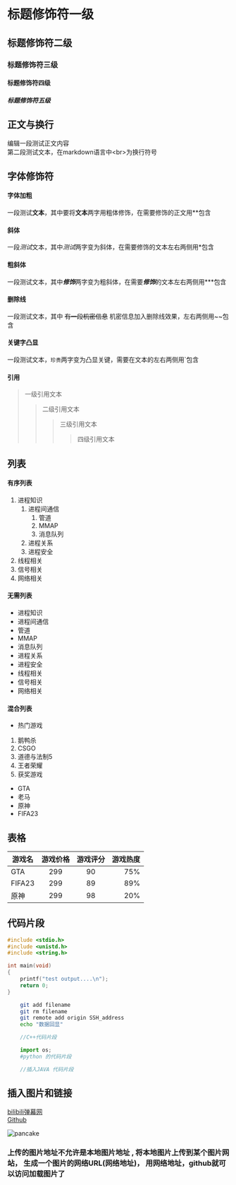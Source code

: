 # 标题修饰符一级
## 标题修饰符二级
### 标题修饰符三级
#### 标题修饰符四级
##### 标题修饰符五级

## 正文与换行
编辑一段测试正文内容<br>
第二段测试文本，在markdown语言中\<br\>为换行符号


## 字体修饰符

#### 字体加粗

一段测试**文本**，其中要将**文本**两字用粗体修饰，在需要修饰的正文用\*\*包含<br>

#### 斜体

一段*测试*文本，其中*测试*两字变为斜体，在需要修饰的文本左右两侧用\*包含<br>

#### 粗斜体

一段测试文本，其中***修饰***两字变为粗斜体，在需要***修饰***的文本左右两侧用\*\*\*包含

#### 删除线

一段测试文本，其中 ~~有一段机密信息~~ 机密信息加入删除线效果，左右两侧用\~\~包含

#### 关键字凸显

一段测试文本，`珍贵`两字变为凸显关键，需要在文本的左右两侧用\`包含

#### 引用

>一级引用文本
>>二级引用文本
>>> 三级引用文本
>>>> 四级引用文本
## 列表

#### 有序列表

1. 进程知识
	1. 进程间通信
		1. 管道
		2. MMAP
		3. 消息队列
	2. 进程关系
	3. 进程安全
2. 线程相关
3. 信号相关
4. 网络相关
#### 无需列表

* 进程知识
* 进程间通信
* 管道
* MMAP
* 消息队列
* 进程关系
* 进程安全
* 线程相关
* 信号相关
* 网络相关


#### 混合列表

* 热门游戏

1. 鹅鸭杀
2. CSGO
3. 道德与法制5
4. 王者荣耀
5. 获奖游戏

* GTA
* 老马
* 原神
* FIFA23

## 表格

| 游戏名 | 游戏价格 | 游戏评分 | 游戏热度 |
| ------ | :------: | :------: | -------: |
| GTA    |   299    |    90    |      75% |
| FIFA23 |   299    |    89    |      89% |
| 原神   |   299    |    98    |      20% |

## 代码片段

```c
#include <stdio.h>
#include <unistd.h>
#include <string.h>

int main(void)
{
	printf("test output....\n");
	return 0;
}
```

```bash
	git add filename
	git rm filename
	git remote add origin SSH_address
	echo "数据回显"
```

```cpp
	//C++代码片段
```

```python
	import os;
	#python 的代码片段

```

```java
	//插入JAVA 代码片段
```


## 插入图片和链接

[bilibili弹幕网](https://www.bilibili.com "滚")<br>
[Github](https://github.com "蛋")


![pancake](https://www.wikihow.com/images/thumb/6/6d/Get-the-URL-for-Pictures-Step-4-Version-6.jpg/v4-728px-Get-the-URL-for-Pictures-Step-4-Version-6.jpg.webp "图片标题")

### 上传的图片地址不允许是本地图片地址 , 将本地图片上传到某个图片网站， 生成一个图片的网络URL(网络地址)， 用网络地址，github就可以访问加载图片了



